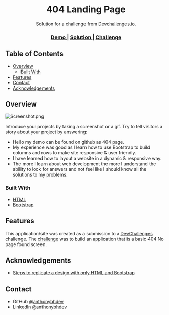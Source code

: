 <!-- Please update value in the {}  -->

<h1 align="center">404 Landing Page</h1>

<div align="center">
   Solution for a challenge from  <a href="http://devchallenges.io" target="_blank">Devchallenges.io</a>.
</div>

<div align="center">
  <h3>
    <a href="https://{your-demo-link.your-domain}">
      Demo
    </a>
    <span> | </span>
    <a href="https://{your-url-to-the-solution}">
      Solution
    </a>
    <span> | </span>
    <a href="https://devchallenges.io/challenges/wBunSb7FPrIepJZAg0sY">
      Challenge
    </a>
  </h3>
</div>



## Table of Contents

- [Overview](#overview)
  - [Built With](#built-with)
- [Features](#features)
- [Contact](#contact)
- [Acknowledgements](#acknowledgements)



## Overview

![Screenshot.png](https://user-images.githubusercontent.com/16707738/92399059-5716eb00-f132-11ea-8b14-bcacdc8ec97b.png)

Introduce your projects by taking a screenshot or a gif. Try to tell visitors a story about your project by answering:

- Hello my demo can be found on github as 404 page.
- My experience was good as I learn how to use Bootstrap to build columns and rows to make site responsive & user friendly.
- I have learned how to layout a website in a dynamic & responsive way.
- The more I learn about web development the more I understand the ability to look for answers and not feel like I should know all the solutions to my problems.

### Built With



- [HTML](https://www.w3schools.com/html/)
- [Bootstrap](https://getbootstrap.com/)


## Features



This application/site was created as a submission to a [DevChallenges](https://devchallenges.io/challenges) challenge. The [challenge](https://www.figma.com/file/QeKWLNhB13zDjJzqR22TKE/404-page-challenge?node-id=1%3A4&t=GV71mMjjqiDts6lN-0) was to build an application that is a basic 404 No page found screen.


## Acknowledgements



- [Steps to replicate a design with only HTML and Bootstrap](https://devchallenges-blogs.web.app/how-to-replicate-design/)

## Contact


- GitHub [@anthonybhdev](https://{github.com/anthonybhdev})
- LinkedIn [@anthonybhdev](https://www.linkedin.com/in/anthonybhdev/})

